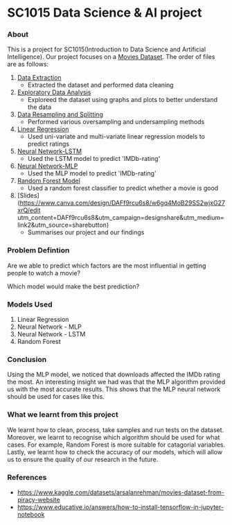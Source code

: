 # SC1015 Data Science & AI project
### About
This is a project for SC1015(Introduction to Data Science and Artificial Intelligence).
Our project focuses on a [Movies Dataset](https://www.kaggle.com/datasets/arsalanrehman/movies-dataset-from-piracy-website). The order of files are as follows:

1. [Data Extraction](https://github.com/bombaysus/DSAI-Project/blob/main/Data-Extraction.ipynb) 
    * Extracted the dataset and performed data cleaning 
2. [Exploratory Data Analysis](https://github.com/bombaysus/DSAI-Project/blob/main/Exploratory-Data-Analysis.ipynb)
    * Exploreed the dataset using graphs and plots to better understand the data 
3. [Data Resampling and Splitting](https://github.com/bombaysus/DSAI-Project/blob/main/Data-Resampling-and-Splitting.ipynb)
    * Performed various oversampling and undersampling methods 
4. [Linear Regression](https://github.com/bombaysus/DSAI-Project/blob/main/Linear-Regression.ipynb)
    * Used uni-variate and multi-variate linear regression models to predict ratings  
5. [Neural Network-LSTM](https://github.com/bombaysus/DSAI-Project/blob/main/Neural-Network-LSTM.ipynb)
    * Used the LSTM model to predict 'IMDb-rating'
6. [Neural Network-MLP](https://github.com/bombaysus/DSAI-Project/blob/main/Neural-Network-MLP.ipynb)
    * Used the MLP model to predict 'IMDb-rating' 
7. [Random Forest Model](https://github.com/bombaysus/DSAI-Project/blob/main/Random-Forest.ipynb)
    * Used a random forest classifier to predict whether a movie is good 
8. [Slides](https://www.canva.com/design/DAFf9rcu6s8/w6gq4MoB29SS2wjxG27xrQ/edit utm_content=DAFf9rcu6s8&utm_campaign=designshare&utm_medium=link2&utm_source=sharebutton)
    * Summarises our project and our findings 
  

### Problem Defintion 
Are we able to predict which factors are the most influential in getting people to watch a movie?

Which model would make the best prediction?

### Models Used 
1. Linear Regression 
2. Neural Network - MLP 
3. Neural Network - LSTM 
4. Random Forest 

### Conclusion 
Using the MLP model, we noticed that downloads affected the IMDb rating the most. An interesting insight we had was that the MLP algorithm provided us with the most accurate results. This shows that the MLP neural network should be used for cases like this.

### What we learnt from this project 
We learnt how to clean, process, take samples and run tests on the dataset. Moreover, we learnt to recognise which algorithm should be used for what cases. For example, Random Forest is more suitable for catagorial variables. Lastly, we learnt how to check the accuracy of our models, which will allow us to ensure the quality of our research in the future.

### References 
* https://www.kaggle.com/datasets/arsalanrehman/movies-dataset-from-piracy-website
* https://www.educative.io/answers/how-to-install-tensorflow-in-jupyter-notebook
